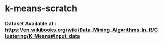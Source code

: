 # k-means-scratch
### Dataset Available at : https://en.wikibooks.org/wiki/Data_Mining_Algorithms_In_R/Clustering/K-Means#Input_data
